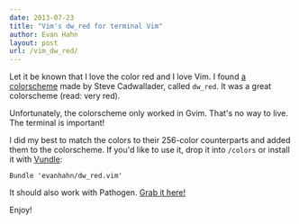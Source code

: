 ```yaml
---
date: 2013-07-23
title: "Vim's dw_red for terminal Vim"
author: Evan Hahn
layout: post
url: /vim_dw_red/
---
```


Let it be known that I love the color red and I love Vim. I found [a colorscheme](http://www.vim.org/scripts/script.php?script_id=1659) made by Steve Cadwallader, called `dw_red`. It was a great colorscheme (read: very red).

Unfortunately, the colorscheme only worked in Gvim. That's no way to live. The terminal is important!

I did my best to match the colors to their 256-color counterparts and added them to the colorscheme. If you'd like to use it, drop it into `/colors` or install it with [Vundle](https://github.com/gmarik/vundle):

    Bundle 'evanhahn/dw_red.vim'

It should also work with Pathogen. [Grab it here!][0]

Enjoy!

[0]: https://github.com/EvanHahn/dw_red.vim
